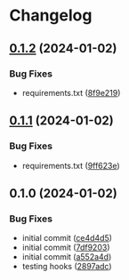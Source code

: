 # Changelog

## [0.1.2](https://github.com/cyber-francis/slack_notification/compare/v0.1.1...v0.1.2) (2024-01-02)


### Bug Fixes

* requirements.txt ([8f9e219](https://github.com/cyber-francis/slack_notification/commit/8f9e219ce0045a363ab4689e8f530dbd208c06f6))

## [0.1.1](https://github.com/cyber-francis/slack_notification/compare/v0.1.0...v0.1.1) (2024-01-02)


### Bug Fixes

* requirements.txt ([9ff623e](https://github.com/cyber-francis/slack_notification/commit/9ff623ef19d363efe355b644bace4f14d45f86d9))

## 0.1.0 (2024-01-02)


### Bug Fixes

* initial commit ([ce4d4d5](https://github.com/cyber-francis/slack_notification/commit/ce4d4d51f31c07886209a43771c157d3da762045))
* initial commit ([7df9203](https://github.com/cyber-francis/slack_notification/commit/7df9203c557314e65c3a8c11b2617e55622ac8a9))
* initial commit ([a552a4d](https://github.com/cyber-francis/slack_notification/commit/a552a4d60a71cffc5a221c986ac95bdb5636ab92))
* testing hooks ([2897adc](https://github.com/cyber-francis/slack_notification/commit/2897adc2303d5f20a26a92a9cdf540c766247edc))
